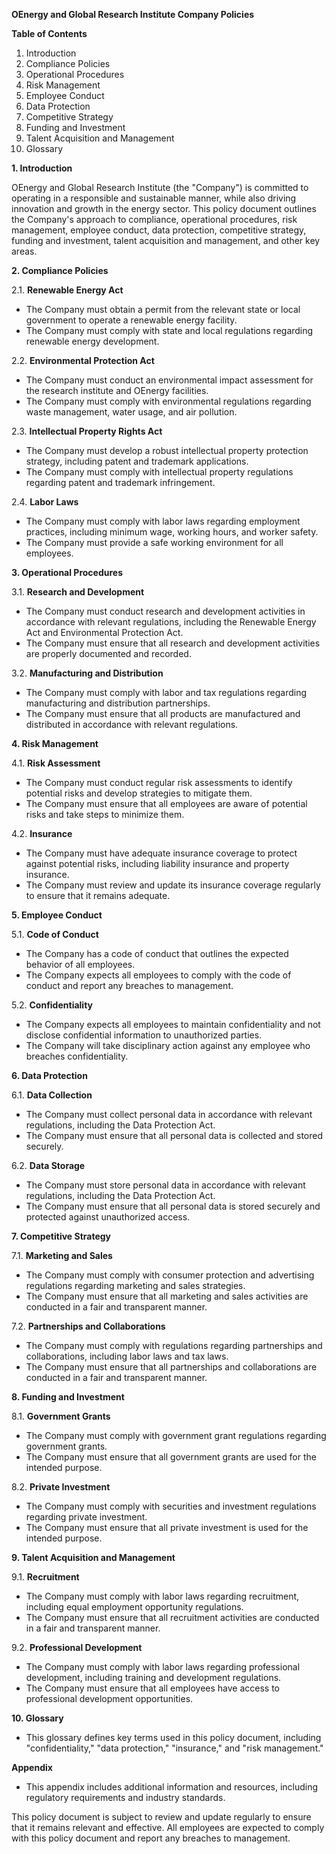 **OEnergy and Global Research Institute Company Policies**

**Table of Contents**

1. Introduction
2. Compliance Policies
3. Operational Procedures
4. Risk Management
5. Employee Conduct
6. Data Protection
7. Competitive Strategy
8. Funding and Investment
9. Talent Acquisition and Management
10. Glossary

**1. Introduction**

OEnergy and Global Research Institute (the "Company") is committed to operating in a responsible and sustainable manner, while also driving innovation and growth in the energy sector. This policy document outlines the Company's approach to compliance, operational procedures, risk management, employee conduct, data protection, competitive strategy, funding and investment, talent acquisition and management, and other key areas.

**2. Compliance Policies**

2.1. **Renewable Energy Act**

* The Company must obtain a permit from the relevant state or local government to operate a renewable energy facility.
* The Company must comply with state and local regulations regarding renewable energy development.

2.2. **Environmental Protection Act**

* The Company must conduct an environmental impact assessment for the research institute and OEnergy facilities.
* The Company must comply with environmental regulations regarding waste management, water usage, and air pollution.

2.3. **Intellectual Property Rights Act**

* The Company must develop a robust intellectual property protection strategy, including patent and trademark applications.
* The Company must comply with intellectual property regulations regarding patent and trademark infringement.

2.4. **Labor Laws**

* The Company must comply with labor laws regarding employment practices, including minimum wage, working hours, and worker safety.
* The Company must provide a safe working environment for all employees.

**3. Operational Procedures**

3.1. **Research and Development**

* The Company must conduct research and development activities in accordance with relevant regulations, including the Renewable Energy Act and Environmental Protection Act.
* The Company must ensure that all research and development activities are properly documented and recorded.

3.2. **Manufacturing and Distribution**

* The Company must comply with labor and tax regulations regarding manufacturing and distribution partnerships.
* The Company must ensure that all products are manufactured and distributed in accordance with relevant regulations.

**4. Risk Management**

4.1. **Risk Assessment**

* The Company must conduct regular risk assessments to identify potential risks and develop strategies to mitigate them.
* The Company must ensure that all employees are aware of potential risks and take steps to minimize them.

4.2. **Insurance**

* The Company must have adequate insurance coverage to protect against potential risks, including liability insurance and property insurance.
* The Company must review and update its insurance coverage regularly to ensure that it remains adequate.

**5. Employee Conduct**

5.1. **Code of Conduct**

* The Company has a code of conduct that outlines the expected behavior of all employees.
* The Company expects all employees to comply with the code of conduct and report any breaches to management.

5.2. **Confidentiality**

* The Company expects all employees to maintain confidentiality and not disclose confidential information to unauthorized parties.
* The Company will take disciplinary action against any employee who breaches confidentiality.

**6. Data Protection**

6.1. **Data Collection**

* The Company must collect personal data in accordance with relevant regulations, including the Data Protection Act.
* The Company must ensure that all personal data is collected and stored securely.

6.2. **Data Storage**

* The Company must store personal data in accordance with relevant regulations, including the Data Protection Act.
* The Company must ensure that all personal data is stored securely and protected against unauthorized access.

**7. Competitive Strategy**

7.1. **Marketing and Sales**

* The Company must comply with consumer protection and advertising regulations regarding marketing and sales strategies.
* The Company must ensure that all marketing and sales activities are conducted in a fair and transparent manner.

7.2. **Partnerships and Collaborations**

* The Company must comply with regulations regarding partnerships and collaborations, including labor laws and tax laws.
* The Company must ensure that all partnerships and collaborations are conducted in a fair and transparent manner.

**8. Funding and Investment**

8.1. **Government Grants**

* The Company must comply with government grant regulations regarding government grants.
* The Company must ensure that all government grants are used for the intended purpose.

8.2. **Private Investment**

* The Company must comply with securities and investment regulations regarding private investment.
* The Company must ensure that all private investment is used for the intended purpose.

**9. Talent Acquisition and Management**

9.1. **Recruitment**

* The Company must comply with labor laws regarding recruitment, including equal employment opportunity regulations.
* The Company must ensure that all recruitment activities are conducted in a fair and transparent manner.

9.2. **Professional Development**

* The Company must comply with labor laws regarding professional development, including training and development regulations.
* The Company must ensure that all employees have access to professional development opportunities.

**10. Glossary**

* This glossary defines key terms used in this policy document, including "confidentiality," "data protection," "insurance," and "risk management."

**Appendix**

* This appendix includes additional information and resources, including regulatory requirements and industry standards.

This policy document is subject to review and update regularly to ensure that it remains relevant and effective. All employees are expected to comply with this policy document and report any breaches to management.